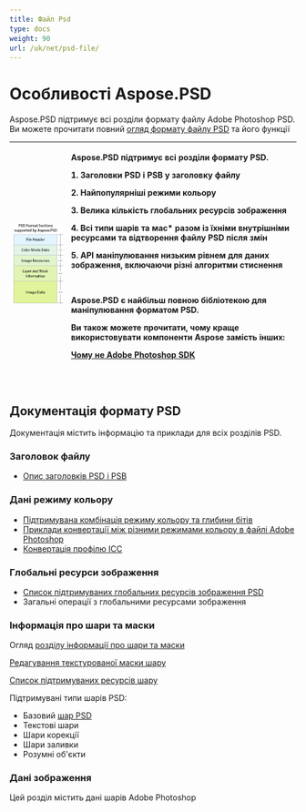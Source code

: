 ```yaml
---
title: Файл Psd
type: docs
weight: 90
url: /uk/net/psd-file/
---
```


# **Особливості Aspose.PSD**
Aspose.PSD підтримує всі розділи формату файлу Adobe Photoshop PSD. Ви можете прочитати повний [огляд формату файлу PSD](/uk/psd/net/psd-format-overview/) та його функції



|![todo:image_alt_text](psd-file_1.png)|<p>Aspose.PSD підтримує всі розділи формату PSD.</p><p>1. Заголовки PSD і PSB у заголовку файлу</p><p>2. Найпопулярніші режими кольору</p><p>3. Велика кількість глобальних ресурсів зображення</p><p>4. Всі типи шарів та мас* разом із їхніми внутрішніми ресурсами та відтворення файлу PSD після змін</p><p>5. API маніпулювання низьким рівнем для даних зображення, включаючи різні алгоритми стиснення</p><p> </p><p>Aspose.PSD є найбільш повною бібліотекою для маніпулювання форматом PSD.</p><p>Ви також можете прочитати, чому краще використовувати компоненти Aspose замість інших:</p><p>[Чому не Adobe Photoshop SDK](/uk/psd/net/why-not-adobe-photoshop-sdk-html/)</p><p> </p>|  
| :- | :- |
## **Документація формату PSD**
Документація містить інформацію та приклади для всіх розділів PSD.  
### **Заголовок файлу**
- [Опис заголовків PSD і PSB](/uk/psd/net/psd-and-psb-file-header/)
### **Дані режиму кольору**
- [Підтримувана комбінація режиму кольору та глибини бітів](/uk/psd/net/supported-combination-of-color-modes-and-bit-depth-in-psd/)
- [Приклади конвертації між різними режимами кольору в файлі Adobe Photoshop](/uk/psd/net/psd-convert-between-different-color-modes/)
- [Конвертація профілю ICC](https://docs.aspose.com/display/psdjava/Color+Space+Conversion+for+JPEG+through+ICC+Profiles)
### **Глобальні ресурси зображення**
- [Список підтримуваних глобальних ресурсів зображення PSD](/uk/psd/net/list-of-the-supported-psd-global-image-resources/)
- Загальні операції з глобальними ресурсами зображення
### **Інформація про шари та маски**
Огляд [розділу інформації про шари та маски](/uk/psd/net/layers-and-mask-information-section-html/)

[Редагування текстурованої маски шару](/uk/psd/net/editing-raster-layer-masks-in-psd-file-via-api/)

[Список підтримуваних ресурсів шару](/uk/psd/net/list-of-psd-layer-resources/)

Підтримувані типи шарів PSD:

- Базовий [шар PSD](/uk/psd/net/psd-layer/)
- Текстові шари
- Шари корекції
- Шари заливки
- Розумні об'єкти
### **Дані зображення**
Цей розділ містить дані шарів Adobe Photoshop 
